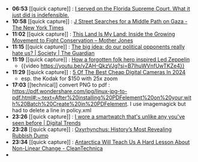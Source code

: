 - **06:53** [[quick capture]] : [I served on the Florida Supreme Court. What it just did is indefensible.](https://slate.com/news-and-politics/2024/04/florida-supreme-court-abortion-ruling-indefensible.html "I served on the Florida Supreme Court. What it just did is indefensible.")
- **10:58** [[quick capture]] : [J Street Searches for a Middle Path on Gaza - The New York Times](https://www.nytimes.com/2024/04/08/us/j-street-lobby-israel-gaza.html "J Street Searches for a Middle Path on Gaza - The New York Times")
- **11:02** [[quick capture]] : [This Land Is My Land: Inside the Growing Movement to Fight Conservation – Mother Jones](https://www.motherjones.com/environment/2024/04/american-stewards-of-liberty-endangered-species-national-parks-byfield-summit/ "This Land Is My Land: Inside the Growing Movement to Fight Conservation – Mother Jones")
- **11:15** [[quick capture]] : [The big idea: do our political opponents really hate us? | Society | The Guardian](https://www.theguardian.com/books/2024/apr/08/the-big-idea-do-our-political-opponents-really-hate-us "The big idea: do our political opponents really hate us? | Society | The Guardian")
- **11:19** [[quick capture]] : [How a forgotten folk hero inspired Led Zeppelin](https://faroutmagazine.co.uk/forgotten-folk-hero-inspired-led-zeppelin/ "How a forgotten folk hero inspired Led Zeppelin")
	- {{video https://youtu.be/vZAH-QkzVJg?si=B7lhuWVnfUwTKZe4}}
- **11:29** [[quick capture]] : [5 Of The Best Cheap Digital Cameras In 2024](https://www.slashgear.com/1553254/best-cheap-digital-cameras/ "5 Of The Best Cheap Digital Cameras In 2024")
	- esp. the Kodak for $150 with 25x zoom
- **17:03** [[technical]] convert PNG to pdf  : https://pdf.wondershare.com/jpg/linux-jpg-to-pdf.html#:~:text=After%20installing%20PDFelement%20on%20your,with%20Batch%20Create%20in%20PDFelement. I use imagemagick but had to delete  a line in policy.xml
- **23:26** [[quick capture]] : [I wore a smartwatch that's unlike any you've seen before | Digital Trends](https://www.digitaltrends.com/mobile/i-wore-xiaomi-watch-s3-smartwatch-unlike-any-you-have-seen/ "I wore a smartwatch that's unlike any you've seen before | Digital Trends")
- **23:28** [[quick capture]] : [Oxyrhynchus: History’s Most Revealing Rubbish Dump](https://www.thecollector.com/oxyrhynchus/ "Oxyrhynchus: History’s Most Revealing Rubbish Dump")
- **23:34** [[quick capture]] : [Antarctica Will Teach Us A Hard Lesson About Non-Linear Change - CleanTechnica](https://cleantechnica.com/2024/04/08/antarctica-will-teach-us-a-hard-lesson-about-non-linear-change/ "Antarctica Will Teach Us A Hard Lesson About Non-Linear Change - CleanTechnica")
-